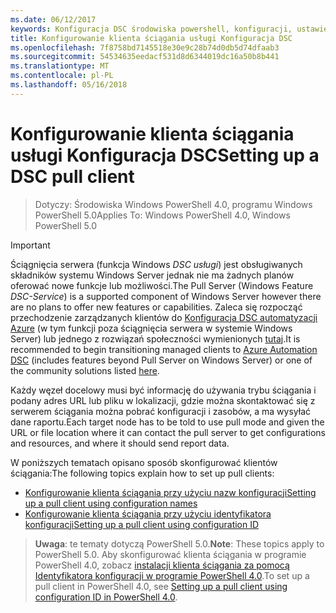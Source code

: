 ```yaml
---
ms.date: 06/12/2017
keywords: Konfiguracja DSC środowiska powershell, konfiguracji, ustawienia
title: Konfigurowanie klienta ściągania usługi Konfiguracja DSC
ms.openlocfilehash: 7f8758bd7145518e30e9c28b74d0db5d74dfaab3
ms.sourcegitcommit: 54534635eedacf531d8d6344019dc16a50b8b441
ms.translationtype: MT
ms.contentlocale: pl-PL
ms.lasthandoff: 05/16/2018
---
```

# <a name="setting-up-a-dsc-pull-client"></a><span data-ttu-id="22624-103">Konfigurowanie klienta ściągania usługi Konfiguracja DSC</span><span class="sxs-lookup"><span data-stu-id="22624-103">Setting up a DSC pull client</span></span>

> <span data-ttu-id="22624-104">Dotyczy: Środowiska Windows PowerShell 4.0, programu Windows PowerShell 5.0</span><span class="sxs-lookup"><span data-stu-id="22624-104">Applies To: Windows PowerShell 4.0, Windows PowerShell 5.0</span></span>

> [!IMPORTANT]
> <span data-ttu-id="22624-105">Ściągnięcia serwera (funkcja Windows *DSC usługi*) jest obsługiwanych składników systemu Windows Server jednak nie ma żadnych planów oferować nowe funkcje lub możliwości.</span><span class="sxs-lookup"><span data-stu-id="22624-105">The Pull Server (Windows Feature *DSC-Service*) is a supported component of Windows Server however there are no plans to offer new features or capabilities.</span></span> <span data-ttu-id="22624-106">Zaleca się rozpocząć przechodzenie zarządzanych klientów do [Konfiguracja DSC automatyzacji Azure](/azure/automation/automation-dsc-getting-started) (w tym funkcji poza ściągnięcia serwera w systemie Windows Server) lub jednego z rozwiązań społeczności wymienionych [tutaj](pullserver.md#community-solutions-for-pull-service).</span><span class="sxs-lookup"><span data-stu-id="22624-106">It is recommended to begin transitioning managed clients to [Azure Automation DSC](/azure/automation/automation-dsc-getting-started) (includes features beyond Pull Server on Windows Server) or one of the community solutions listed [here](pullserver.md#community-solutions-for-pull-service).</span></span>

<span data-ttu-id="22624-107">Każdy węzeł docelowy musi być informację do używania trybu ściągania i podany adres URL lub pliku w lokalizacji, gdzie można skontaktować się z serwerem ściągania można pobrać konfiguracji i zasobów, a ma wysyłać dane raportu.</span><span class="sxs-lookup"><span data-stu-id="22624-107">Each target node has to be told to use pull mode and given the URL or file location where it can contact the pull server to get configurations and resources, and where it should send report data.</span></span>

<span data-ttu-id="22624-108">W poniższych tematach opisano sposób skonfigurować klientów ściągania:</span><span class="sxs-lookup"><span data-stu-id="22624-108">The following topics explain how to set up pull clients:</span></span>

* [<span data-ttu-id="22624-109">Konfigurowanie klienta ściągania przy użyciu nazw konfiguracji</span><span class="sxs-lookup"><span data-stu-id="22624-109">Setting up a pull client using configuration names</span></span>](pullClientConfigNames.md)
* [<span data-ttu-id="22624-110">Konfigurowanie klienta ściągania przy użyciu identyfikatora konfiguracji</span><span class="sxs-lookup"><span data-stu-id="22624-110">Setting up a pull client using configuration ID</span></span>](pullClientConfigID.md)

> <span data-ttu-id="22624-111">**Uwaga**: te tematy dotyczą PowerShell 5.0.</span><span class="sxs-lookup"><span data-stu-id="22624-111">**Note**: These topics apply to PowerShell 5.0.</span></span> <span data-ttu-id="22624-112">Aby skonfigurować klienta ściągania w programie PowerShell 4.0, zobacz [instalacji klienta ściągania za pomocą Identyfikatora konfiguracji w programie PowerShell 4.0](pullClientConfigID4.md).</span><span class="sxs-lookup"><span data-stu-id="22624-112">To set up a pull client in PowerShell 4.0, see [Setting up a pull client using configuration ID in PowerShell 4.0](pullClientConfigID4.md).</span></span>